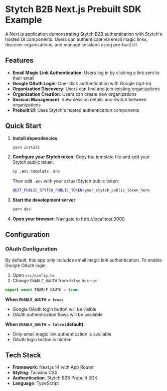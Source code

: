 # Stytch B2B Next.js Prebuilt SDK Example

A Next.js application demonstrating Stytch B2B authentication with Stytch's hosted UI components. Users can authenticate via email magic links, discover organizations, and manage sessions using pre-built UI.

## Features

- **Email Magic Link Authentication**: Users log in by clicking a link sent to their email
- **Google OAuth Login**: One-click authentication with Google (opt-in)
- **Organization Discovery**: Users can find and join existing organizations
- **Organization Creation**: Users can create new organizations
- **Session Management**: View session details and switch between organizations
- **Prebuilt UI**: Uses Stytch's hosted authentication components

## Quick Start

1. **Install dependencies**:

   ```bash
   yarn install
   ```

2. **Configure your Stytch token**:
   Copy the template file and add your Stytch public token:

   ```bash
   cp .env.template .env
   ```

   Then edit `.env` with your actual Stytch public token:

   ```bash
   NEXT_PUBLIC_STYTCH_PUBLIC_TOKEN=your_stytch_public_token_here
   ```

3. **Start the development server**:

   ```bash
   yarn dev
   ```

4. **Open your browser**:
   Navigate to [http://localhost:3000](http://localhost:3000)

## Configuration

### OAuth Configuration

By default, this app only includes email magic link authentication. To enable Google OAuth login:

1. Open `src/config.ts`
2. Change `ENABLE_OAUTH` from `false` to `true`:

```typescript
export const ENABLE_OAUTH = true;
```

**When `ENABLE_OAUTH = true`:**

- Google OAuth login button will be visible
- OAuth authentication flows will be available

**When `ENABLE_OAUTH = false` (default):**

- Only email magic link authentication is available
- OAuth login button is hidden

## Tech Stack

- **Framework**: Next.js 14 with App Router
- **Styling**: Tailwind CSS
- **Authentication**: Stytch B2B Prebuilt SDK
- **Language**: TypeScript
